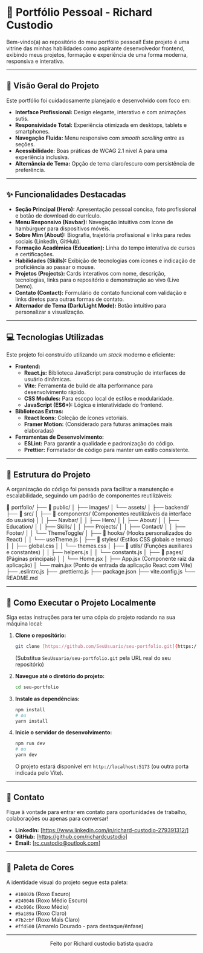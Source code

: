 # 🚀 Portfólio Pessoal - Richard Custodio

Bem-vindo(a) ao repositório do meu portfólio pessoal! Este projeto é uma vitrine das minhas habilidades como aspirante desenvolvedor frontend, exibindo meus projetos, formação e experiência de uma forma moderna, responsiva e interativa.

---

## 🎯 Visão Geral do Projeto

Este portfólio foi cuidadosamente planejado e desenvolvido com foco em:

- **Interface Profissional:** Design elegante, interativo e com animações sutis.
- **Responsividade Total:** Experiência otimizada em desktops, tablets e smartphones.
- **Navegação Fluida:** Menu responsivo com _smooth scrolling_ entre as seções.
- **Acessibilidade:** Boas práticas de WCAG 2.1 nível A para uma experiência inclusiva.
- **Alternância de Tema:** Opção de tema claro/escuro com persistência de preferência.

---

## ✨ Funcionalidades Destacadas

- **Seção Principal (Hero):** Apresentação pessoal concisa, foto profissional e botão de download do currículo.
- **Menu Responsivo (Navbar):** Navegação intuitiva com ícone de hambúrguer para dispositivos móveis.
- **Sobre Mim (About):** Biografia, trajetória profissional e links para redes sociais (LinkedIn, GitHub).
- **Formação Acadêmica (Education):** Linha do tempo interativa de cursos e certificações.
- **Habilidades (Skills):** Exibição de tecnologias com ícones e indicação de proficiência ao passar o mouse.
- **Projetos (Projects):** Cards interativos com nome, descrição, tecnologias, links para o repositório e demonstração ao vivo (Live Demo).
- **Contato (Contact):** Formulário de contato funcional com validação e links diretos para outras formas de contato.
- **Alternador de Tema (Dark/Light Mode):** Botão intuitivo para personalizar a visualização.

---

## 💻 Tecnologias Utilizadas

Este projeto foi construído utilizando um _stack_ moderno e eficiente:

- **Frontend:**
  - **React.js:** Biblioteca JavaScript para construção de interfaces de usuário dinâmicas.
  - **Vite:** Ferramenta de build de alta performance para desenvolvimento rápido.
  - **CSS Modules:** Para escopo local de estilos e modularidade.
  - **JavaScript (ES6+):** Lógica e interatividade do frontend.
- **Bibliotecas Extras:**
  - **React Icons:** Coleção de ícones vetoriais.
  - **Framer Motion:** (Considerado para futuras animações mais elaboradas)
- **Ferramentas de Desenvolvimento:**
  - **ESLint:** Para garantir a qualidade e padronização do código.
  - **Prettier:** Formatador de código para manter um estilo consistente.

---

## 📂 Estrutura do Projeto

A organização do código foi pensada para facilitar a manutenção e escalabilidade, seguindo um padrão de componentes reutilizáveis:

📂 portfolio/
├── 📂 public/
│ ├── images/
│ └── assets/
│ ├── backend/
├── 📂 src/
│ ├── 📂 components/ (Componentes reutilizáveis da interface do usuário)
│ │ ├── Navbar/
│ │ ├── Hero/
│ │ ├── About/
│ │ ├── Education/
│ │ ├── Skills/
│ │ ├── Projects/
│ │ ├── Contact/
│ │ ├── Footer/
│ │ └── ThemeToggle/
│ ├── 📂 hooks/ (Hooks personalizados do React)
│ │ └── useTheme.js
│ ├── 📂 styles/ (Estilos CSS globais e temas)
│ │ ├── global.css
│ │ └── themes.css
│ ├── 📂 utils/ (Funções auxiliares e constantes)
│ │ ├── helpers.js
│ │ └── constants.js
│ ├── 📂 pages/ (Páginas principais)
│ │ └── Home.jsx
│ ├── App.jsx (Componente raiz da aplicação)
│ └── main.jsx (Ponto de entrada da aplicação React com Vite)
├── .eslintrc.js
├── .prettierrc.js
├── package.json
├── vite.config.js
└── README.md

---

## 🚀 Como Executar o Projeto Localmente

Siga estas instruções para ter uma cópia do projeto rodando na sua máquina local:

1.  **Clone o repositório:**

    ```bash
    git clone [https://github.com/SeuUsuario/seu-portfolio.git](https://github.com/SeuUsuario/seu-portfolio.git)
    ```

    (Substitua `SeuUsuario/seu-portfolio.git` pela URL real do seu repositório)

2.  **Navegue até o diretório do projeto:**

    ```bash
    cd seu-portfolio
    ```

3.  **Instale as dependências:**

    ```bash
    npm install
    # ou
    yarn install
    ```

4.  **Inicie o servidor de desenvolvimento:**

    ```bash
    npm run dev
    # ou
    yarn dev
    ```

    O projeto estará disponível em `http://localhost:5173` (ou outra porta indicada pelo Vite).

---

## 🤝 Contato

Fique à vontade para entrar em contato para oportunidades de trabalho, colaborações ou apenas para conversar!

- **LinkedIn:** [https://www.linkedin.com/in/richard-custodio-279391312/]
- **GitHub:** [https://github.com/richardcustodio]
- **Email:** [rc.custodio@outlook.com]

---

## 🎨 Paleta de Cores

A identidade visual do projeto segue esta paleta:

- `#10002b` (Roxo Escuro)
- `#240046` (Roxo Médio Escuro)
- `#3c096c` (Roxo Médio)
- `#5a189a` (Roxo Claro)
- `#7b2cbf` (Roxo Mais Claro)
- `#ffd500` (Amarelo Dourado - para destaque/ênfase)

---

<p align="center">Feito por Richard custodio batista quadra</p>
